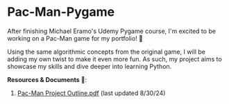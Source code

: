 # Pac-Man-Pygame 
After finishing Michael Eramo's Udemy Pygame course, I'm excited to be working on a Pac-Man game for my portfolio! 👻

Using the same algorithmic concepts from the original game, I will be adding my own twist to make it even more fun. As such, my project aims to showcase my skills and dive deeper into learning Python. 

**Resources & Documents 📜**: 
1. [Pac-Man Project Outline.pdf](https://github.com/user-attachments/files/16823547/Pac-Man.Project.Outline.pdf) (last updated 8/30/24)
